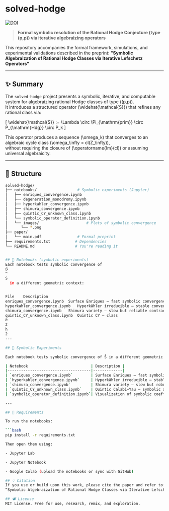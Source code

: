 # solved-hodge
[![DOI](https://zenodo.org/badge/971752177.svg)](https://doi.org/10.5281/zenodo.15369350)
> **Formal symbolic resolution of the Rational Hodge Conjecture (type (p,p)) via iterative algebraizing operators**

This repository accompanies the formal framework, simulations, and experimental validations described in the preprint:
**"Symbolic Algebraization of Rational Hodge Classes via Iterative Lefschetz Operators"**

---

## ✨ Summary

The `solved-hodge` project presents a symbolic, iterative, and computable system for algebraizing rational Hodge classes of type \((p,p)\).  
It introduces a structured operator \(\widehat{\mathcal{S}}\) that refines any rational class via:

\[
\widehat{\mathcal{S}} := \Lambda \circ \Pi_{\mathrm{prim}} \circ P_{\mathrm{Hdg}} \circ P_k
\]

This operator produces a sequence \(\omega_k\) that converges to an algebraic cycle class \(\omega_\infty = cl(Z_\infty)\),  
without requiring the closure of \(\operatorname{Im}(cl)\) or assuming universal algebraicity.

---

## 📁 Structure

```bash
solved-hodge/
├── notebooks/                  # Symbolic experiments (Jupyter)
│   ├── enriques_convergence.ipynb
│   ├── degeneration_monodromy.ipynb
│   ├── hyperkahler_convergence.ipynb
│   ├── shimura_convergence.ipynb
│   ├── quintic_CY_unknown_class.ipynb
│   └── symbolic_operator_definition.ipynb
│   └── images/                     # Plots of symbolic convergence
│      └── *.png
├── paper/
│   └── main.pdf                # Formal preprint
├── requirements.txt           # Dependencies
└── README.md                  # You're reading it


## 🔬 Notebooks (symbolic experiments)
Each notebook tests symbolic convergence of 
𝑆
^
S
  in a different geometric context:


File	Description
enriques_convergence.ipynb	Surface Enriques — fast symbolic convergence
hyperkahler_convergence.ipynb	Hyperkähler irreducible — stable convergence
shimura_convergence.ipynb	Shimura variety — slow but reliable contraction
quintic_CY_unknown_class.ipynb	Quintic CY — class 
ℎ
2
h 
2
---

## 🔬 Symbolic Experiments

Each notebook tests symbolic convergence of Ŝ in a different geometric context:

| Notebook                            | Description |
|-------------------------------------|-------------|
| `enriques_convergence.ipynb`        | Surface Enriques — fast symbolic contraction |
| `hyperkahler_convergence.ipynb`     | Hyperkähler irreducible — stable symbolic convergence |
| `shimura_convergence.ipynb`         | Shimura variety — slow but robust symbolic contraction |
| `quintic_CY_unknown_class.ipynb`    | Quintic Calabi–Yau — symbolic algebraization of class h² without known expression |
| `symbolic_operator_definition.ipynb`| Visualization of symbolic coefficient evolution under the operator Ŝ |

---

## 🔧 Requirements

To run the notebooks:

```bash
pip install -r requirements.txt

Then open them using:

- Jupyter Lab

- Jupyter Notebook

- Google Colab (upload the notebooks or sync with GitHub)

## 💡 Citation
If you use or build upon this work, please cite the paper and refer to: Daniel Iván Campos Espinoza & GPT4-O
“Symbolic Algebraization of Rational Hodge Classes via Iterative Lefschetz Operators” (2025)

## 🕊️ License
MIT License. Free for use, research, remix, and exploration.